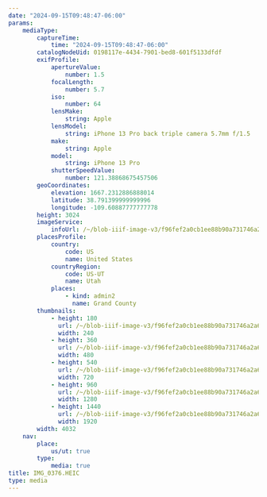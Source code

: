 ```yaml
---
date: "2024-09-15T09:48:47-06:00"
params:
    mediaType:
        captureTime:
            time: "2024-09-15T09:48:47-06:00"
        catalogNodeUid: 0198117e-4434-7901-bed8-601f5133dfdf
        exifProfile:
            apertureValue:
                number: 1.5
            focalLength:
                number: 5.7
            iso:
                number: 64
            lensMake:
                string: Apple
            lensModel:
                string: iPhone 13 Pro back triple camera 5.7mm f/1.5
            make:
                string: Apple
            model:
                string: iPhone 13 Pro
            shutterSpeedValue:
                number: 121.38868675457506
        geoCoordinates:
            elevation: 1667.2312886888014
            latitude: 38.791399999999996
            longitude: -109.60887777777778
        height: 3024
        imageService:
            infoUrl: /~/blob-iiif-image-v3/f96fef2a0cb1ee88b90a731746a2a6f133d253543c052d52e2e4351a2afd171f/info.json
        placesProfile:
            country:
                code: US
                name: United States
            countryRegion:
                code: US-UT
                name: Utah
            places:
                - kind: admin2
                  name: Grand County
        thumbnails:
            - height: 180
              url: /~/blob-iiif-image-v3/f96fef2a0cb1ee88b90a731746a2a6f133d253543c052d52e2e4351a2afd171f/full/240%2C180/0/default.jpg
              width: 240
            - height: 360
              url: /~/blob-iiif-image-v3/f96fef2a0cb1ee88b90a731746a2a6f133d253543c052d52e2e4351a2afd171f/full/480%2C360/0/default.jpg
              width: 480
            - height: 540
              url: /~/blob-iiif-image-v3/f96fef2a0cb1ee88b90a731746a2a6f133d253543c052d52e2e4351a2afd171f/full/720%2C540/0/default.jpg
              width: 720
            - height: 960
              url: /~/blob-iiif-image-v3/f96fef2a0cb1ee88b90a731746a2a6f133d253543c052d52e2e4351a2afd171f/full/1280%2C960/0/default.jpg
              width: 1280
            - height: 1440
              url: /~/blob-iiif-image-v3/f96fef2a0cb1ee88b90a731746a2a6f133d253543c052d52e2e4351a2afd171f/full/1920%2C1440/0/default.jpg
              width: 1920
        width: 4032
    nav:
        place:
            us/ut: true
        type:
            media: true
title: IMG_0376.HEIC
type: media
---
```

